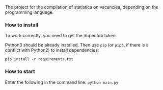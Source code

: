 
The project for the compilation of statistics on vacancies, depending on the programming language.

### How to install

To work correctly, you need to get the SuperJob token.

Python3 should be already installed. 
Then use `pip` (or `pip3`, if there is a conflict with Python2) to install dependencies:
```
pip install -r requirements.txt
```

### How to start

Enter the following in the command line: `python main.py`



